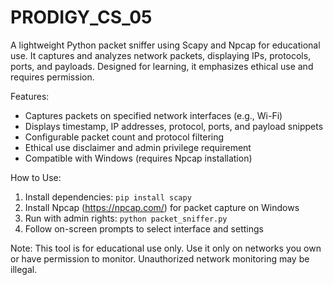 # PRODIGY_CS_05
A lightweight Python packet sniffer using Scapy and Npcap for educational use. It captures and analyzes network packets, displaying IPs, protocols, ports, and payloads. Designed for learning, it emphasizes ethical use and requires permission.

Features:
- Captures packets on specified network interfaces (e.g., Wi-Fi)
- Displays timestamp, IP addresses, protocol, ports, and payload snippets
- Configurable packet count and protocol filtering
- Ethical use disclaimer and admin privilege requirement
- Compatible with Windows (requires Npcap installation)

How to Use:
1. Install dependencies: `pip install scapy`
2. Install Npcap (https://npcap.com/) for packet capture on Windows
3. Run with admin rights: `python packet_sniffer.py`
4. Follow on-screen prompts to select interface and settings

Note: This tool is for educational use only. Use it only on networks you own or have permission to monitor. Unauthorized network monitoring may be illegal.
